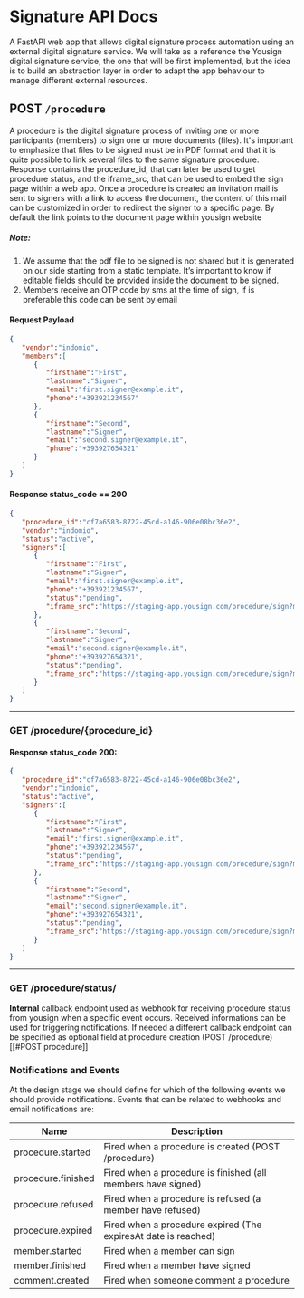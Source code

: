 # Signature API Docs
A FastAPI web app that allows digital signature process automation using an external digital signature service. We will take as a reference the Yousign digital signature service, the one that will be first implemented, but the idea is to build an abstraction layer in order to adapt the app behaviour to manage different external resources.

## POST `/procedure`
A procedure is the digital signature process of inviting one or more participants (members) to sign one or more documents (files). It's important to emphasize that files to be signed must be in PDF format and that it is quite possible to link several files to the same signature procedure. Response contains the procedure_id, that can later be used to get procedure status, and the iframe_src, that can be used to embed the sign page within a web app. Once a procedure is created an invitation mail is sent to signers with a link to access the document, the content of this mail can be customized in order to redirect the signer to a specific page. By default the link points to the document page within yousign website

##### Note:
1. We assume that the pdf file to be signed is not shared but it is generated on our side starting from a static template. It’s important to know if editable fields should be provided inside the document to be signed. 
2. Members receive an OTP code by sms at the time of sign, if is preferable this code can be sent by email

#### Request Payload
```json
{
   "vendor":"indomio",
   "members":[
      {
         "firstname":"First",
         "lastname":"Signer",
         "email":"first.signer@example.it",
         "phone":"+393921234567"
      },
      {
         "firstname":"Second",
         "lastname":"Signer",
         "email":"second.signer@example.it",
         "phone":"+393927654321"
      }
   ]
}
```

#### Response status_code == 200
```json
{
   "procedure_id":"cf7a6583-8722-45cd-a146-906e08bc36e2",
   "vendor":"indomio",
   "status":"active",
   "signers":[
      {
         "firstname":"First",
         "lastname":"Signer",
         "email":"first.signer@example.it",
         "phone":"+393921234567",
         "status":"pending",
         "iframe_src":"https://staging-app.yousign.com/procedure/sign?members=/members/3af46b58-8c3a-4877-9878-1044fc8e0db3"
      },
      {
         "firstname":"Second",
         "lastname":"Signer",
         "email":"second.signer@example.it",
         "phone":"+393927654321",
         "status":"pending",
         "iframe_src":"https://staging-app.yousign.com/procedure/sign?members=/members/3af46b58-8c3a-4877-9878-1044fc8e0000"
      }
   ]
}
```
---
### GET /procedure/{procedure_id}
#### Response status_code 200:
```json
{
   "procedure_id":"cf7a6583-8722-45cd-a146-906e08bc36e2",
   "vendor":"indomio",
   "status":"active",
   "signers":[
      {
         "firstname":"First",
         "lastname":"Signer",
         "email":"first.signer@example.it",
         "phone":"+393921234567",
         "status":"pending",
         "iframe_src":"https://staging-app.yousign.com/procedure/sign?members=/members/3af46b58-8c3a-4877-9878-1044fc8e0db3"
      },
      {
         "firstname":"Second",
         "lastname":"Signer",
         "email":"second.signer@example.it",
         "phone":"+393927654321",
         "status":"pending",
         "iframe_src":"https://staging-app.yousign.com/procedure/sign?members=/members/3af46b58-8c3a-4877-9878-1044fc8e0000"
      }
   ]
}
```
---
### GET /procedure/status/
**Internal** callback endpoint used as webhook for receiving procedure status from yousign when a specific event occurs. Received informations can be used for triggering notifications. If needed a different callback endpoint can be specified as optional field at procedure creation (POST /procedure) [[#POST procedure]]

### Notifications and Events
At the design stage we should define for which of the following events we should provide notifications. Events that can be related to webhooks and email notifications are:

| Name               | Description                                                    |
| ------------------ | -------------------------------------------------------------- |
| procedure.started  | Fired when a procedure is created (POST /procedure)            |
| procedure.finished | Fired when a procedure is finished (all members have signed)   |
| procedure.refused  | Fired when a procedure is refused (a member have refused)      |
| procedure.expired  | Fired when a procedure expired (The expiresAt date is reached) |
| member.started     | Fired when a member can sign                                   |
| member.finished    | Fired when a member have signed                                |
| comment.created    | Fired when someone comment a procedure                         |